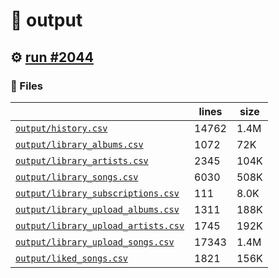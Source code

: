 # 📝  output 

## ⚙️ [run #2044](https://github.com/jwenerd/ytm-dl/actions/runs/10519399549)

### 📁 Files

|                                                                         |lines|size|
|-------------------------------------------------------------------------|-----|----|
|[`output/history.csv` ](output/history.csv)                              |14762|1.4M|
|[`output/library_albums.csv` ](output/library_albums.csv)                |1072 |72K |
|[`output/library_artists.csv` ](output/library_artists.csv)              |2345 |104K|
|[`output/library_songs.csv` ](output/library_songs.csv)                  |6030 |508K|
|[`output/library_subscriptions.csv` ](output/library_subscriptions.csv)  |111  |8.0K|
|[`output/library_upload_albums.csv` ](output/library_upload_albums.csv)  |1311 |188K|
|[`output/library_upload_artists.csv` ](output/library_upload_artists.csv)|1745 |192K|
|[`output/library_upload_songs.csv` ](output/library_upload_songs.csv)    |17343|1.4M|
|[`output/liked_songs.csv` ](output/liked_songs.csv)                      |1821 |156K|
